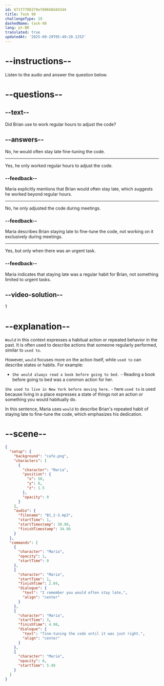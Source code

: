 ```yaml
---
id: 671f7708379ef00668b843d4
title: Task 98
challengeType: 19
dashedName: task-98
lang: pt-BR
translated: true
updatedAt: '2025-09-29T05:49:20.125Z'
---
```


<!-- (Audio) Maria: I remember you would often stay late, fine-tuning the code until it was just right. -->

# --instructions--

Listen to the audio and answer the question below.

# --questions--

## --text--

Did Brian use to work regular hours to adjust the code?

## --answers--

No, he would often stay late fine-tuning the code.

---

Yes, he only worked regular hours to adjust the code.

### --feedback--

Maria explicitly mentions that Brian would often stay late, which suggests he worked beyond regular hours.

---

No, he only adjusted the code during meetings.

### --feedback--

Maria describes Brian staying late to fine-tune the code, not working on it exclusively during meetings.

---

Yes, but only when there was an urgent task.

### --feedback--

Maria indicates that staying late was a regular habit for Brian, not something limited to urgent tasks.

## --video-solution--

1

# --explanation--

`Would` in this context expresses a habitual action or repeated behavior in the past. It is often used to describe actions that someone regularly performed, similar to `used to`. 

However, `would` focuses more on the action itself, while `used to` can describe states or habits. For example:

- `She would always read a book before going to bed.` - Reading a book before going to bed was a common action for her.  

`She used to live in New York before moving here.` - here `used to` is used because living in a place expresses a state of things not an action or something you would habitually do.

In this sentence, Maria uses `would` to describe Brian's repeated habit of staying late to fine-tune the code, which emphasizes his dedication.

# --scene--

```json
{
  "setup": {
    "background": "cafe.png",
    "characters": [
      {
        "character": "Maria",
        "position": {
          "x": 50,
          "y": 0,
          "z": 1.5
        },
        "opacity": 0
      }
    ],
    "audio": {
      "filename": "B1_2-3.mp3",
      "startTime": 1,
      "startTimestamp": 30.98,
      "finishTimestamp": 34.96
    }
  },
  "commands": [
    {
      "character": "Maria",
      "opacity": 1,
      "startTime": 0
    },
    {
      "character": "Maria",
      "startTime": 1,
      "finishTime": 2.84,
      "dialogue": {
        "text": "I remember you would often stay late,",
        "align": "center"
      }
    },
    {
      "character": "Maria",
      "startTime": 3,
      "finishTime": 4.98,
      "dialogue": {
        "text": "fine-tuning the code until it was just right.",
        "align": "center"
      }
    },
    {
      "character": "Maria",
      "opacity": 0,
      "startTime": 5.48
    }
  ]
}
```
